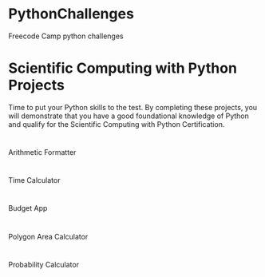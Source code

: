 # PythonChallenges
Freecode Camp python challenges
# Scientific Computing with Python Projects

Time to put your Python skills to the test. By completing these projects, you will demonstrate that you have a good foundational knowledge of Python and qualify for the Scientific Computing with Python Certification.
#
Arithmetic Formatter
#
Time Calculator
#
Budget App
#
Polygon Area Calculator
#
Probability Calculator
